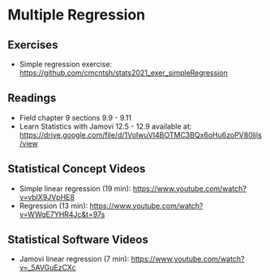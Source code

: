 # Multiple Regression

## Exercises

* Simple regression exercise: https://github.com/cmcntsh/stats2021_exer_simpleRegression

## Readings

* Field chapter 9 sections 9.9 - 9.11
* Learn Statistics with Jamovi 12.5 - 12.9 available at: https://drive.google.com/file/d/1VoIwuVI4BOTMC3BQx6oHu6zoPV80ljls/view

## Statistical Concept Videos

* Simple linear regression (19 min): https://www.youtube.com/watch?v=vblX9JVpHE8
* Regression (13 min): https://www.youtube.com/watch?v=WWqE7YHR4Jc&t=97s

## Statistical Software Videos

* Jamovi linear regression (7 min): https://www.youtube.com/watch?v=_5AVGuEzCXc
